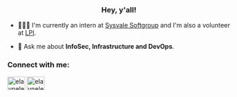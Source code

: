 <h3 align="center">Hey, y'all!</h3>

- 👩🏼‍💻 I'm currently an intern at [Sysvale Softgroup](https://sysvale.com) and I'm also a volunteer at [LPI](https://www.lpi.org).

- 💬 Ask me about **InfoSec, Infrastructure and DevOps**.

<p align="left">
<h3 align="left">Connect with me:</h3>
<a href="https://twitter.com/elaynelemos" target="blank"><img align="center" src="https://cdn.jsdelivr.net/npm/simple-icons@3.0.1/icons/twitter.svg" alt="elaynelemos" height="30" width="40" /></a>
<a href="https://linkedin.com/in/elaynelemos" target="blank"><img align="center" src="https://cdn.jsdelivr.net/npm/simple-icons@3.0.1/icons/linkedin.svg" alt="elaynelemos" height="30" width="40" /></a>
</p>
